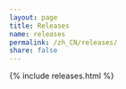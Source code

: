 ```yaml
---
layout: page
title: Releases
name: releases
permalink: /zh_CN/releases/
share: false
---
```


{% include releases.html %}
